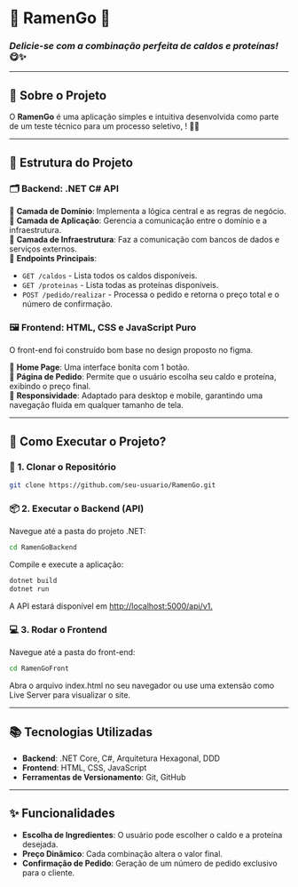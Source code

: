 # 🍜 **RamenGo** 🍜  
### _Delicie-se com a combinação perfeita de caldos e proteínas!_ 😋✨

---

## 🚀 **Sobre o Projeto**
O **RamenGo** é uma aplicação simples e intuitiva desenvolvida como parte de um teste técnico para um processo seletivo, ! 🍲✨

---

## 🧩 **Estrutura do Projeto**

### 🗂️ **Backend: .NET C# API**
🔹 **Camada de Domínio**: Implementa a lógica central e as regras de negócio.  
🔹 **Camada de Aplicação**: Gerencia a comunicação entre o domínio e a infraestrutura.  
🔹 **Camada de Infraestrutura**: Faz a comunicação com bancos de dados e serviços externos.  
🔹 **Endpoints Principais**:
  - `GET /caldos` - Lista todos os caldos disponíveis.
  - `GET /proteinas` - Lista todas as proteínas disponíveis.
  - `POST /pedido/realizar` - Processa o pedido e retorna o preço total e o número de confirmação.

### 🖼️ **Frontend: HTML, CSS e JavaScript Puro**
O front-end foi construído bom base no design proposto no figma. 

🔸 **Home Page**: Uma interface bonita com 1 botão.  
🔸 **Página de Pedido**: Permite que o usuário escolha seu caldo e proteína, exibindo o preço final.  
🔸 **Responsividade**: Adaptado para desktop e mobile, garantindo uma navegação fluida em qualquer tamanho de tela.  

---

## 🌟 **Como Executar o Projeto?**

### 🔧 **1. Clonar o Repositório**
```bash
git clone https://github.com/seu-usuario/RamenGo.git
```

### 📦 **2. Executar o Backend (API)**
Navegue até a pasta do projeto .NET:
```bash
cd RamenGoBackend
```

Compile e execute a aplicação:
```bash
dotnet build
dotnet run
```
A API estará disponível em [http://localhost:5000/api/v1.](https://ramengo-49427ced9460.herokuapp.com/)

### 💻 **3. Rodar o Frontend**
Navegue até a pasta do front-end:
```bash
cd RamenGoFront
```
Abra o arquivo index.html no seu navegador ou use uma extensão como Live Server para visualizar o site.

---

## 📚 **Tecnologias Utilizadas**
- **Backend**: .NET Core, C#, Arquitetura Hexagonal, DDD  
- **Frontend**: HTML, CSS, JavaScript  
- **Ferramentas de Versionamento**: Git, GitHub  

---

## ✨ **Funcionalidades**
- **Escolha de Ingredientes**: O usuário pode escolher o caldo e a proteína desejada.  
- **Preço Dinâmico**: Cada combinação altera o valor final.  
- **Confirmação de Pedido**: Geração de um número de pedido exclusivo para o cliente.  
